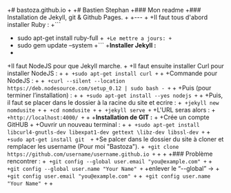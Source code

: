 +# bastoza.github.io
+
+# Bastien Stephan 
+### Mon readme 
+### Installation de Jekyll, git & Github Pages.
+
+---
+
+Il faut tous d'abord installer Ruby :
+```
+ sudo apt-get install ruby-full
+```
+Le mettre a jours:
+```
+ sudo gem update –system
+```
+**Installer Jekyll :**
+
+Il faut NodeJS pour que Jekyll marche.
+
+Il faut ensuite installer Curl pour installer NodeJS :
+
+```
+sudo apt-get install curl
+```
+
+Commande pour NodeJS :
+
+```
+curl --silent --location https://deb.nodesource.com/setup_0.12 | sudo bash -
+```
+
+Puis (pour terminer l’installation) : 
+
+```
+sudo apt-get install --yes nodejs
+```
+
+Puis, il faut se placer dans le dossier à la racine du site et ecrire :
+```
+jekyll new nomdusite
+```
+```
+cd nomdusite
+```
+```
+jekyll serve
+```
+L'URL seras alors :
+```
+http://localhost:4000/
+```
+
+**Installation de GIT :**
+
+Crée un compte GitHUB
+
+Ouvrir un nouveau terminal :
+
+```
+sudo apt-get install libcurl4-gnutls-dev libexpat1-dev gettext \libz-dev libssl-dev
+```
+```
+sudo apt-get install git 
+```
+Se palcer dans le dossier du site à cloner et remplacer les username (Pour moi "Bastoza").
+```
+git clone https://github.com/username/username.github.io
+```
+
+
+### Problème rencontrer :
+```
+git config --global user.email "you@example.com"
+```
+```
+git config --global user.name "Your Name"
+```
+enlever le “--global” →
+```
+git config user.email "you@example.com"
+```
+```
+git config user.name "Your Name"
+```
+
